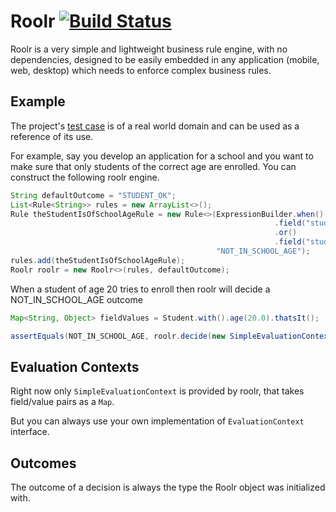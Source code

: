 Roolr [![Build Status](https://travis-ci.org/esarbanis/roolr.svg?branch=master)](https://travis-ci.org/esarbanis/roolr)
=========

Roolr is a very simple and lightweight business rule engine, with no dependencies, designed to be 
easily embedded in any application (mobile, web, desktop) which needs to enforce complex business 
rules.

Example
-------

The project's [test case](src/test/java/com/github/esarbanis/roolr/SchoolRulesTest.java) is of a real
world domain and can be used as a reference of its use.

For example, say you develop an application for a school and you want to make sure that only 
students of the correct age are enrolled. You can construct the following roolr engine.
 
```java
String defaultOutcome = "STUDENT_OK";
List<Rule<String>> rules = new ArrayList<>();
Rule theStudentIsOfSchoolAgeRule = new Rule<>(ExpressionBuilder.when()
                                                           .field("student.age").lessThan(Values.number(6.0))
                                                           .or()
                                                           .field("student.age").greaterThan(Values.number(18.0)).ok(),
                                              "NOT_IN_SCHOOL_AGE");
rules.add(theStudentIsOfSchoolAgeRule);
Roolr roolr = new Roolr<>(rules, defaultOutcome);
```

When a student of age 20 tries to enroll then roolr will decide a NOT_IN_SCHOOL_AGE outcome

```java
Map<String, Object> fieldValues = Student.with().age(20.0).thatsIt();

assertEquals(NOT_IN_SCHOOL_AGE, roolr.decide(new SimpleEvaluationContext(fieldValues)).getOutput());
```

Evaluation Contexts
-------------------

Right now only `SimpleEvaluationContext` is provided by roolr, that takes field/value pairs as a `Map`.

But you can always use your own implementation of `EvaluationContext` interface.

Outcomes
--------

The outcome of a decision is always the type the Roolr object was initialized with.